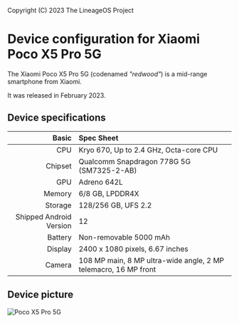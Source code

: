 Copyright (C) 2023 The LineageOS Project

Device configuration for Xiaomi Poco X5 Pro 5G
=========================================

The Xiaomi Poco X5 Pro 5G (codenamed _"redwood"_) is a mid-range smartphone from Xiaomi.

It was released in February 2023.

## Device specifications

Basic   | Spec Sheet
-------:|:-------------------------
CPU     | Kryo 670, Up to 2.4 GHz, Octa-core CPU
Chipset | Qualcomm Snapdragon 778G 5G (SM7325-2-AB)
GPU     | Adreno 642L
Memory  | 6/8 GB, LPDDR4X
Storage | 128/256 GB, UFS 2.2
Shipped Android Version | 12
Battery | Non-removable 5000 mAh
Display | 2400 x 1080 pixels, 6.67 inches
Camera  | 108 MP main, 8 MP ultra-wide angle, 2 MP telemacro, 16 MP front

## Device picture

![Poco X5 Pro 5G](https://cdn1.coppel.com/images/catalog/mkp/7462/3000/74621343-1.jpg "Poco X5 Pro 5G")
